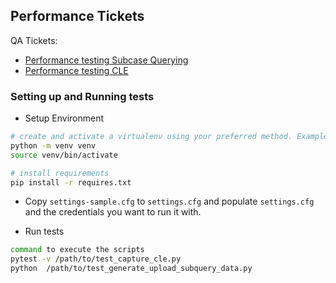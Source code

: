 ## Performance Tickets

QA Tickets: 
- [Performance testing Subcase Querying](https://dimagi-dev.atlassian.net/browse/QA-4273)
- [Performance testing CLE](https://dimagi-dev.atlassian.net/browse/QA-4296)

### Setting up and Running tests

- Setup Environment

```sh
# create and activate a virtualenv using your preferred method. Example:
python -m venv venv
source venv/bin/activate

# install requirements
pip install -r requires.txt

```

- Copy `settings-sample.cfg` to `settings.cfg` and populate `settings.cfg` and the credentials you want to run it with.

- Run tests

```sh
command to execute the scripts
pytest -v /path/to/test_capture_cle.py
python  /path/to/test_generate_upload_subquery_data.py
```
